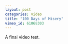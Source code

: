 ```yaml
---
layout: post
categories: video
title: "100 Days of Misery"
vimeo_id: 61068303
---
```


A final video test.